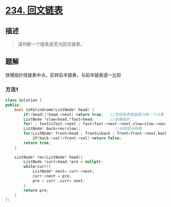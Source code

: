 # [234. 回文链表](https://leetcode-cn.com/problems/palindrome-linked-list/)

## 描述

> 请判断一个链表是否为回文链表。

## 题解

快慢指针找链表中点，反转后半链表，与前半链表逐一比较

### 方法1

```c++
class Solution {
public:
    bool isPalindrome(ListNode* head) {
        if(!head||!head->next) return true;   //空链表表或链表只有一个元素
        ListNode *slow=head,*fast=head;       //快慢指针
        for( ; fast&&fast->next ; fast=fast->next->next,slow=slow->next); 
        ListNode* back=rev(slow);               //反转后半链表
        for(ListNode* front=head ; front&&back ; front=front->next,back=back->next) 
            if(back->val!=front->val) return false; 
        return true;
    }
    
    ListNode* rev(ListNode* head){
        ListNode *curr=head,*pre = nullptr;
        while(curr){
            ListNode* next= curr->next;
            curr->next = pre;
            pre = curr ,curr= next;
        }
        return pre;
    }
};
```
